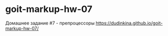 # goit-markup-hw-07
Домашнее задание #7 - препроцессоры
https://dudinkina.github.io/goit-markup-hw-07/
